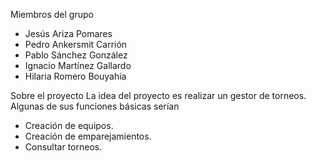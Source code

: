 Miembros del grupo
- Jesús Ariza Pomares
- Pedro Ankersmit Carrión
- Pablo Sánchez González
- Ignacio Martínez Gallardo
- Hilaria Romero Bouyahia

Sobre el proyecto
La idea del proyecto es realizar un gestor de torneos. Algunas de sus funciones básicas serían
- Creación de equipos.
- Creación de emparejamientos.
- Consultar torneos.


